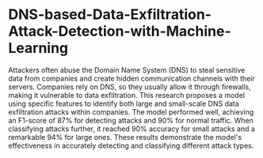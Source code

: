 # DNS-based-Data-Exfiltration-Attack-Detection-with-Machine-Learning
Attackers often abuse the Domain Name System (DNS) to steal sensitive data from companies and create hidden communication channels with their servers. Companies rely on DNS, so they usually allow it through firewalls, making it vulnerable to data exfiltration. This research proposes a model using specific features to identify both large and small-scale DNS data exfiltration attacks within companies. The model performed well, achieving an F1-score of 87% for detecting attacks and 90% for normal traffic. When classifying attacks further, it reached 90% accuracy for small attacks and a remarkable 94% for large ones. These results demonstrate the model's effectiveness in accurately detecting and classifying different attack types.
